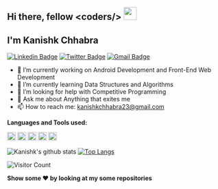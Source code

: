 <h2>Hi there, fellow &#60coders/&#62  <img src="https://raw.githubusercontent.com/MartinHeinz/MartinHeinz/master/wave.gif" width="30px"> </h2>

<h2>I'm Kanishk Chhabra </h2>

[![Linkedin Badge](https://img.shields.io/badge/-KanishkChhabra-blue?style=social&logo=Linkedin&logoColor=blue&link=https://www.linkedin.com/in/kanishk-chhabra-07a456140/)](https://www.linkedin.com/in/kanishk-chhabra-07a456140/)
[![Twitter Badge](https://img.shields.io/badge/-@mrkc2303-1ca0f1?style=social&logo=twitter&logoColor=blue&link=https://twitter.com/mrkc2303)](https://twitter.com/mrkc2303)
[![Gmail Badge](https://img.shields.io/badge/-GMail-c14438?style=social&logo=Gmail&logoColor=red&link=mailto:kanishkchhabra23@gmail.com)](mailto:kanishkchhabra23@gmail.com)

- 🔭 I’m currently working on Android Development and Front-End Web Development
- 🌱 I’m currently learning Data Structures and Algorithms
- 🤔 I’m looking for help with Competitive Programming
- 💬 Ask me about Anything that exites me
- 📫 How to reach me: kanishkchhabra23@gmail.com

<strong>Languages and Tools used: </strong>

<code><img height="20" src="https://html5hive.org/wp-content/uploads/2014/06/js_800x800-619x619.jpg.webp"></code>
<code><img height="20" src="https://cdn.freebiesupply.com/logos/large/2x/kotlin-1-logo-png-transparent.png"></code>
<code><img height="20" src="https://upload.wikimedia.org/wikipedia/commons/1/18/ISO_C%2B%2B_Logo.svg"></code>
<code><img height="20" src="https://upload.wikimedia.org/wikipedia/en/3/30/Java_programming_language_logo.svg"></code>
<code><img height="20" src="https://1.bp.blogspot.com/-LgTa-xDiknI/X4EflN56boI/AAAAAAAAPuk/24YyKnqiGkwRS9-_9suPKkfsAwO4wHYEgCLcBGAsYHQ/s0/image9.png"></code>
           
![Kanishk's github stats](https://github-readme-stats.vercel.app/api?username=alpha2320)
[![Top Langs](https://github-readme-stats.vercel.app/api/top-langs/?username=mrkc2303)](https://github.com/mrkc2303/github-readme-stats)

![Visitor Count](https://profile-counter.glitch.me/mrkc2303/count.svg)

<strong>Show some :heart: by looking at my some repositories</strong>
